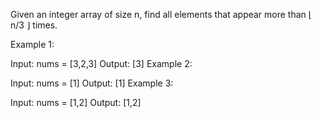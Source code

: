 Given an integer array of size n, find all elements that appear more than ⌊ n/3 ⌋ times.



Example 1:

Input: nums = [3,2,3]
Output: [3]
Example 2:

Input: nums = [1]
Output: [1]
Example 3:

Input: nums = [1,2]
Output: [1,2]